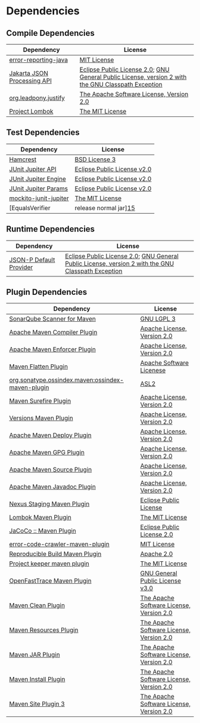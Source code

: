 <!-- @formatter:off -->
# Dependencies

## Compile Dependencies

| Dependency                       | License                                                                                                      |
| -------------------------------- | ------------------------------------------------------------------------------------------------------------ |
| [error-reporting-java][0]        | [MIT License][1]                                                                                             |
| [Jakarta JSON Processing API][2] | [Eclipse Public License 2.0][3]; [GNU General Public License, version 2 with the GNU Classpath Exception][4] |
| [org.leadpony.justify][5]        | [The Apache Software License, Version 2.0][6]                                                                |
| [Project Lombok][7]              | [The MIT License][8]                                                                                         |

## Test Dependencies

| Dependency                                | License                           |
| ----------------------------------------- | --------------------------------- |
| [Hamcrest][9]                             | [BSD License 3][10]               |
| [JUnit Jupiter API][11]                   | [Eclipse Public License v2.0][12] |
| [JUnit Jupiter Engine][11]                | [Eclipse Public License v2.0][12] |
| [JUnit Jupiter Params][11]                | [Eclipse Public License v2.0][12] |
| [mockito-junit-jupiter][13]               | [The MIT License][14]             |
| [EqualsVerifier | release normal jar][15] | [Apache License, Version 2.0][16] |

## Runtime Dependencies

| Dependency                   | License                                                                                                      |
| ---------------------------- | ------------------------------------------------------------------------------------------------------------ |
| [JSON-P Default Provider][2] | [Eclipse Public License 2.0][3]; [GNU General Public License, version 2 with the GNU Classpath Exception][4] |

## Plugin Dependencies

| Dependency                                              | License                                       |
| ------------------------------------------------------- | --------------------------------------------- |
| [SonarQube Scanner for Maven][17]                       | [GNU LGPL 3][18]                              |
| [Apache Maven Compiler Plugin][19]                      | [Apache License, Version 2.0][16]             |
| [Apache Maven Enforcer Plugin][20]                      | [Apache License, Version 2.0][16]             |
| [Maven Flatten Plugin][21]                              | [Apache Software Licenese][16]                |
| [org.sonatype.ossindex.maven:ossindex-maven-plugin][22] | [ASL2][6]                                     |
| [Maven Surefire Plugin][23]                             | [Apache License, Version 2.0][16]             |
| [Versions Maven Plugin][24]                             | [Apache License, Version 2.0][16]             |
| [Apache Maven Deploy Plugin][25]                        | [Apache License, Version 2.0][16]             |
| [Apache Maven GPG Plugin][26]                           | [Apache License, Version 2.0][16]             |
| [Apache Maven Source Plugin][27]                        | [Apache License, Version 2.0][16]             |
| [Apache Maven Javadoc Plugin][28]                       | [Apache License, Version 2.0][16]             |
| [Nexus Staging Maven Plugin][29]                        | [Eclipse Public License][30]                  |
| [Lombok Maven Plugin][31]                               | [The MIT License][32]                         |
| [JaCoCo :: Maven Plugin][33]                            | [Eclipse Public License 2.0][34]              |
| [error-code-crawler-maven-plugin][35]                   | [MIT License][36]                             |
| [Reproducible Build Maven Plugin][37]                   | [Apache 2.0][6]                               |
| [Project keeper maven plugin][38]                       | [The MIT License][39]                         |
| [OpenFastTrace Maven Plugin][40]                        | [GNU General Public License v3.0][41]         |
| [Maven Clean Plugin][42]                                | [The Apache Software License, Version 2.0][6] |
| [Maven Resources Plugin][43]                            | [The Apache Software License, Version 2.0][6] |
| [Maven JAR Plugin][44]                                  | [The Apache Software License, Version 2.0][6] |
| [Maven Install Plugin][45]                              | [The Apache Software License, Version 2.0][6] |
| [Maven Site Plugin 3][46]                               | [The Apache Software License, Version 2.0][6] |

[0]: https://github.com/exasol/error-reporting-java/
[1]: https://github.com/exasol/error-reporting-java/blob/main/LICENSE
[2]: https://github.com/eclipse-ee4j/jsonp
[3]: https://projects.eclipse.org/license/epl-2.0
[4]: https://projects.eclipse.org/license/secondary-gpl-2.0-cp
[5]: https://github.com/leadpony/justify
[6]: http://www.apache.org/licenses/LICENSE-2.0.txt
[7]: https://projectlombok.org
[8]: https://projectlombok.org/LICENSE
[9]: http://hamcrest.org/JavaHamcrest/
[10]: http://opensource.org/licenses/BSD-3-Clause
[11]: https://junit.org/junit5/
[12]: https://www.eclipse.org/legal/epl-v20.html
[13]: https://github.com/mockito/mockito
[14]: https://github.com/mockito/mockito/blob/main/LICENSE
[15]: https://www.jqno.nl/equalsverifier
[16]: https://www.apache.org/licenses/LICENSE-2.0.txt
[17]: http://sonarsource.github.io/sonar-scanner-maven/
[18]: http://www.gnu.org/licenses/lgpl.txt
[19]: https://maven.apache.org/plugins/maven-compiler-plugin/
[20]: https://maven.apache.org/enforcer/maven-enforcer-plugin/
[21]: https://www.mojohaus.org/flatten-maven-plugin/
[22]: https://sonatype.github.io/ossindex-maven/maven-plugin/
[23]: https://maven.apache.org/surefire/maven-surefire-plugin/
[24]: https://www.mojohaus.org/versions/versions-maven-plugin/
[25]: https://maven.apache.org/plugins/maven-deploy-plugin/
[26]: https://maven.apache.org/plugins/maven-gpg-plugin/
[27]: https://maven.apache.org/plugins/maven-source-plugin/
[28]: https://maven.apache.org/plugins/maven-javadoc-plugin/
[29]: http://www.sonatype.com/public-parent/nexus-maven-plugins/nexus-staging/nexus-staging-maven-plugin/
[30]: http://www.eclipse.org/legal/epl-v10.html
[31]: https://anthonywhitford.com/lombok.maven/lombok-maven-plugin/
[32]: https://opensource.org/licenses/MIT
[33]: https://www.jacoco.org/jacoco/trunk/doc/maven.html
[34]: https://www.eclipse.org/legal/epl-2.0/
[35]: https://github.com/exasol/error-code-crawler-maven-plugin/
[36]: https://github.com/exasol/error-code-crawler-maven-plugin/blob/main/LICENSE
[37]: http://zlika.github.io/reproducible-build-maven-plugin
[38]: https://github.com/exasol/project-keeper/
[39]: https://github.com/exasol/project-keeper/blob/main/LICENSE
[40]: https://github.com/itsallcode/openfasttrace-maven-plugin
[41]: https://www.gnu.org/licenses/gpl-3.0.html
[42]: http://maven.apache.org/plugins/maven-clean-plugin/
[43]: http://maven.apache.org/plugins/maven-resources-plugin/
[44]: http://maven.apache.org/plugins/maven-jar-plugin/
[45]: http://maven.apache.org/plugins/maven-install-plugin/
[46]: http://maven.apache.org/plugins/maven-site-plugin/
